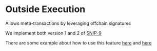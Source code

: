 # Outside Execution

Allows meta-transactions by leveraging offchain signatures

We implement both version 1 and 2 of [SNIP-9](https://github.com/starknet-io/SNIPs/blob/main/SNIPS/snip-9.md)

There are some example about how to use this feature [here](../lib//outsideExecution.ts) and [here](../tests-integration/)
